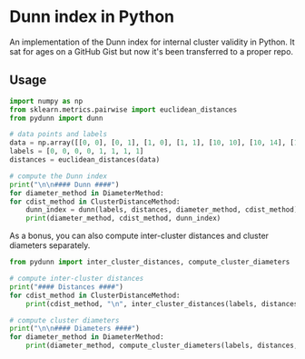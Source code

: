 # Dunn index in Python

An implementation of the Dunn index for internal cluster validity in Python. It sat for ages on a GitHub Gist but now it's been transferred to a proper repo.

## Usage

```py
import numpy as np
from sklearn.metrics.pairwise import euclidean_distances
from pydunn import dunn

# data points and labels
data = np.array([[0, 0], [0, 1], [1, 0], [1, 1], [10, 10], [10, 14], [14, 10], [14, 14]])
labels = [0, 0, 0, 0, 1, 1, 1, 1]
distances = euclidean_distances(data)

# compute the Dunn index
print("\n\n#### Dunn ####")
for diameter_method in DiameterMethod:
for cdist_method in ClusterDistanceMethod:
    dunn_index = dunn(labels, distances, diameter_method, cdist_method)
    print(diameter_method, cdist_method, dunn_index)
```

As a bonus, you can also compute inter-cluster distances and cluster diameters separately.

```py
from pydunn import inter_cluster_distances, compute_cluster_diameters

# compute inter-cluster distances
print("#### Distances ####")
for cdist_method in ClusterDistanceMethod:
    print(cdist_method, "\n", inter_cluster_distances(labels, distances, cdist_method))

# compute cluster diameters
print("\n\n#### Diameters ####")
for diameter_method in DiameterMethod:
    print(diameter_method, compute_cluster_diameters(labels, distances, diameter_method))
```
